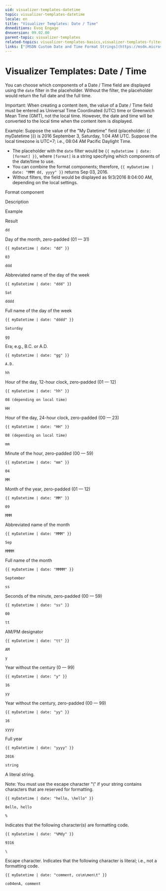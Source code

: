 ```yaml
---
uid: visualizer-templates-datetime
topic: visualizer-templates-datetime
locale: en
title: "Visualizer Templates: Date / Time"
dnneditions: Evoq Engage
dnnversion: 09.02.00
parent-topic: visualizer-templates
related-topics: visualizer-templates-basics,visualizer-templates-filters
links: ["[MSDN Custom Date and Time Format Strings](https://msdn.microsoft.com/en-us/library/8kb3ddd4(v=vs.110).aspx)"]
---
```


# Visualizer Templates: Date / Time

You can choose which components of a Date / Time field are displayed using the `date` filter in the placeholder. Without the filter, the placeholder would return the full date and the full time.

Important: When creating a content item, the value of a Date / Time field must be entered as Universal Time Coordinated (UTC) time or Greenwich Mean Time (GMT), not the local time. However, the date and time will be converted to the local time when the content item is displayed.

Example: Suppose the value of the "My Datetime" field (placeholder: {{ myDatetime }}) is 2016 September 3, Saturday, 1:04 AM UTC. Suppose the local timezone is UTC+7; i.e., 08:04 AM Pacific Daylight Time.

*   The placeholder with the `date` filter would be `{{ myDatetime | date: [format] }}`, where `[format]` is a string specifying which components of the date/time to use.
*   You can combine the format components; therefore, `{{ myDatetime | date: "MMM dd, yyyy" }}` returns Sep 03, 2016.
*   Without filters, the field would be displayed as 9/3/2016 8:04:00 AM, depending on the local settings.

Format component

Description

Example

Result

`dd`

Day of the month, zero-padded (01 — 31)

`{{ myDatetime | date: "dd" }}`

`03`

`ddd`

Abbreviated name of the day of the week

`{{ myDatetime | date: "ddd" }}`

`Sat`

`dddd`

Full name of the day of the week

`{{ myDatetime | date: "dddd" }}`

`Saturday`

`gg`

Era; e.g., B.C. or A.D.

`{{ myDatetime | date: "gg" }}`

`A.D.`

`hh`

Hour of the day, 12-hour clock, zero-padded (01 — 12)

`{{ myDatetime | date: "hh" }}`

`08 (depending on local time)`

`HH`

Hour of the day, 24-hour clock, zero-padded (00 — 23)

`{{ myDatetime | date: "HH" }}`

`08 (depending on local time)`

`mm`

Minute of the hour, zero-padded (00 — 59)

`{{ myDatetime | date: "mm" }}`

`04`

`MM`

Month of the year, zero-padded (01 — 12)

`{{ myDatetime | date: "MM" }}`

`09`

`MMM`

Abbreviated name of the month

`{{ myDatetime | date: "MMM" }}`

`Sep`

`MMMM`

Full name of the month

`{{ myDatetime | date: "MMMM" }}`

`September`

`ss`

Seconds of the minute, zero-padded (00 — 59)

`{{ myDatetime | date: "ss" }}`

`00`

`tt`

AM/PM designator

`{{ myDatetime | date: "tt" }}`

`AM`

`y`

Year without the century (0 — 99)

`{{ myDatetime | date: "y" }}`

`16`

`yy`

Year without the century, zero-padded (00 — 99)

`{{ myDatetime | date: "yy" }}`

`16`

`yyyy`

Full year

`{{ myDatetime | date: "yyyy" }}`

`2016`

`string`

A literal string.

Note: You must use the escape character "\\" if your string contains characters that are reserved for formatting.

`{{ myDatetime | date: "hello, \hello" }}`

`8ello, hello`

`%`

Indicates that the following character(s) are formatting code.

`{{ myDatetime | date: "%Mdy" }}`

`9316`

`\`

Escape character. Indicates that the following character is literal; i.e., not a formatting code.

`{{ myDatetime | date: "comment, co\m\men\t" }}`

`co04enA, comment`